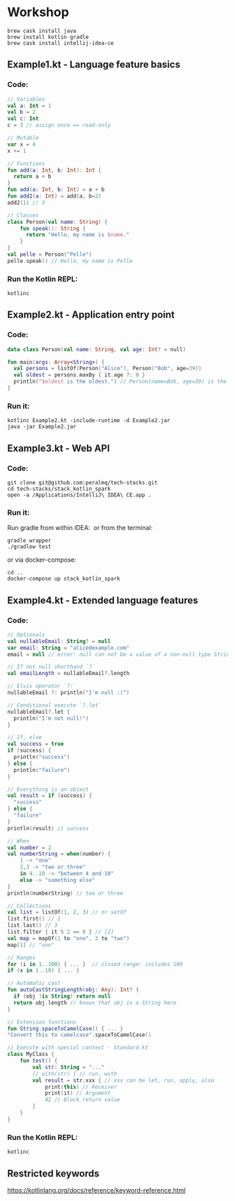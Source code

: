 # Workshop
```
brew cask install java
brew install kotlin gradle
brew cask install intellij-idea-ce
```
## Example1.kt - Language feature basics
### Code:
```kotlin
// Variables
val a: Int = 1
val b = 2
val c: Int
c = 3 // assign once == read-only

// Mutable
var x = 4
x += 1

// Functions
fun add(a: Int, b: Int): Int {
  return a + b
}
fun add(a: Int, b: Int) = a + b
fun add2(a: Int) = add(a, b=2)
add2(1) // 3

// Classes
class Person(val name: String) {
    fun speak(): String {
      return "Hello, my name is $name."
    }
}
val pelle = Person("Pelle")
pelle.speak() // Hello, my name is Pelle

```
### Run the Kotlin REPL:
```
kotlinc
```
## Example2.kt - Application entry point
### Code:
```kotlin
data class Person(val name: String, val age: Int? = null)

fun main(args: Array<String>) {
  val persons = listOf(Person("Alice"), Person("Bob", age=39))
  val oldest = persons.maxBy { it.age ?: 0 }
  println("$oldest is the oldest.") // Person(name=Bob, age=39) is the oldest.
}
```
### Run it:
```
kotlinc Example2.kt -include-runtime -d Example2.jar
java -jar Example2.jar
```
## Example3.kt - Web API
### Code:
```
git clone git@github.com:peralmq/tech-stacks.git
cd tech-stacks/stack_kotlin_spark
open -a /Applications/IntelliJ\ IDEA\ CE.app .

```
### Run it:
Run gradle from within IDEA:
![]()
or from the terminal:
```
gradle wrapper
./gradlew test
```
or via docker-compose:
```
cd ..
docker-compose up stack_kotlin_spark
```
## Example4.kt - Extended language features
### Code:
```kotlin
// Optionals
val nullableEmail: String? = null
var email: String = "alice@example.com"
email = null // error: null can not be a value of a non-null type String

// If not null shorthand `?`
val emailLength = nullableEmail?.length

// Elvis operator `?:`
nullableEmail ?: println("I'm null :(")

// Conditional execute `?.let`
nullableEmail?.let {
  println("I'm not null!")
}

// If, else
val success = true
if (success) {
  println("success")
} else {
  println("failure")
}

// Everything is an object
val result = if (success) {
  "success"
} else {
  "failure"
}
println(result) // success

// When
val number = 2
val numberString = when(number) {
    1 -> "one"
    2,3 -> "two or three"
    in 4..10 -> "between 4 and 10"
    else -> "something else"
}
println(numberString) // two or three

// Collections
val list = listOf(1, 2, 3) // or setOf
list.first() // 1
list.last() // 3
list.filter { it % 2 == 0 } // [2]
val map = mapOf(1 to "one", 2 to "two")
map[1] // "one"

// Ranges
for (i in 1..100) { ... }  // closed range: includes 100
if (x in 1..10) { ... }

// Automatic cast
fun autoCastStringLength(obj: Any): Int? {
  if (obj !is String) return null
  return obj.length // knows that obj is a String here
}

// Extension functions
fun String.spaceToCamelCase() { ... }
"Convert this to camelcase".spaceToCamelCase()

// Execute with special context - Standard.kt
class MyClass {
    fun test() {
        val str: String = "..."
        // with(str) { // run, with
        val result = str.xxx { // xxx can be let, run, apply, also
            print(this) // Receiver
            print(it) // Argument
            42 // Block return value
        }
    }
}
```
### Run the Kotlin REPL:
```
kotlinc
```

## Restricted keywords
https://kotlinlang.org/docs/reference/keyword-reference.html

